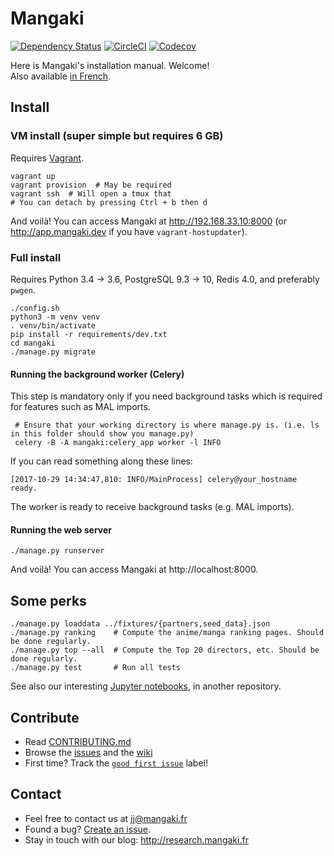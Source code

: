 # Mangaki

[![Dependency Status](https://dependencyci.com/github/mangaki/mangaki/badge)](https://dependencyci.com/github/mangaki/mangaki)
[![CircleCI](https://circleci.com/gh/mangaki/mangaki.svg?style=svg)](https://circleci.com/gh/mangaki/mangaki)
[![Codecov](https://img.shields.io/codecov/c/github/mangaki/mangaki.svg)](https://codecov.io/gh/mangaki/mangaki/)

Here is Mangaki's installation manual. Welcome!  
Also available [in French](README-fr.md).

## Install

### VM install (super simple but requires 6 GB)

Requires [Vagrant](https://www.vagrantup.com/downloads.html).

    vagrant up
    vagrant provision  # May be required
    vagrant ssh  # Will open a tmux that
    # You can detach by pressing Ctrl + b then d

And voilà! You can access Mangaki at http://192.168.33.10:8000 (or http://app.mangaki.dev if you have `vagrant-hostupdater`).

### Full install

Requires Python 3.4 → 3.6, PostgreSQL 9.3 → 10, Redis 4.0, and preferably `pwgen`.

    ./config.sh
    python3 -m venv venv
    . venv/bin/activate
    pip install -r requirements/dev.txt
    cd mangaki
    ./manage.py migrate

#### Running the background worker (Celery)

This step is mandatory only if you need background tasks which is required for features such as MAL imports.

     # Ensure that your working directory is where manage.py is. (i.e. ls in this folder should show you manage.py)
     celery -B -A mangaki:celery_app worker -l INFO

If you can read something along these lines:

```console
[2017-10-29 14:34:47,810: INFO/MainProcess] celery@your_hostname ready.
```

The worker is ready to receive background tasks (e.g. MAL imports).

#### Running the web server

    ./manage.py runserver

And voilà! You can access Mangaki at http://localhost:8000.

## Some perks

    ./manage.py loaddata ../fixtures/{partners,seed_data}.json
    ./manage.py ranking    # Compute the anime/manga ranking pages. Should be done regularly.
    ./manage.py top --all  # Compute the Top 20 directors, etc. Should be done regularly.
    ./manage.py test       # Run all tests

See also our interesting [Jupyter notebooks](https://github.com/mangaki/notebooks), in another repository.

## Contribute

- Read [CONTRIBUTING.md](CONTRIBUTING.md)
- Browse the [issues](https://github.com/mangaki/mangaki/issues) and the [wiki](https://github.com/mangaki/mangaki/wiki)
- First time? Track the [`good first issue`](https://github.com/mangaki/mangaki/issues?q=is%3Aissue+is%3Aopen+label%3A%22good+first+issue%22) label!

## Contact

- Feel free to contact us at jj@mangaki.fr
- Found a bug? [Create an issue](https://github.com/mangaki/mangaki/issues/new).
- Stay in touch with our blog: http://research.mangaki.fr
